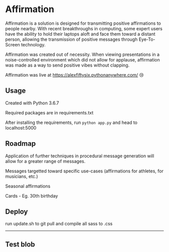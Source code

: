 # Affirmation

Affirmation is a solution is designed for transmitting positive affirmations to people nearby. With recent breakthroughs in computing, some expert users have the ability to hold their laptops aloft and face them toward a distant person, allowing the transmission of positive messages through Eye-To-Screen technology. 

Affirmation was created out of necessity. When viewing presentations in a noise-controlled environment which did not allow for applause, affirmation was made as a way to send positive vibes without clapping. 

Affirmation was live at https://alexfiftysix.pythonanywhere.com/ 😢

## Usage

Created with Python 3.6.7

Required packages are in requirements.txt

After installing the requirements, run `python app.py` and head to localhost:5000


## Roadmap

Application of further techniques in procedural message generation will allow for a greater range of messages.

Messages targetted toward specific use-cases (affirmations for athletes, for musicians, etc.)

Seasonal affirmations

Cards - Eg. 30th birthday

## Deploy
run update.sh to git pull and compile all sass to .css


---
Test blob
---
